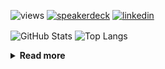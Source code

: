 ![views](https://komarev.com/ghpvc/?username=chck&color=blueviolet)
[![speakerdeck](https://img.shields.io/badge/Speaker_Deck-chck-8a2be2?style=flat-square&logo=speaker-deck)](https://speakerdeck.com/chck)
[![linkedin](https://img.shields.io/badge/LinkedIn-chck-8a2be2?style=flat-square&logo=linkedin)](https://www.linkedin.com/in/chck/)

<p align="left"> 
  <img alt="GitHub Stats" align="center" height="150" src="https://github-readme-stats-nine-umber-51.vercel.app/api?username=chck&count_private=true&show_icons=true&hide_title=true&theme=buefy" />
  <img alt="Top Langs" align="center" height="150" src="https://github-readme-stats-nine-umber-51.vercel.app/api/top-langs/?username=chck&layout=compact&count_private=true&show_icons=true&hide_title=true&theme=buefy" />
</p>

<details>
  <summary><b>Read more</b></summary>
  <br>

  <!--START_SECTION:waka-->
**🐱 My GitHub Data** 

> 📦 114.9 kB Used in GitHub's Storage 
 > 
> 🏆 596 Contributions in the Year 2024
 > 
> 💼 Opted to Hire
 > 
> 📜 133 Public Repositories 
 > 
> 🔑 24 Private Repositories 
 > 
**I'm a Night 🦉** 

```text
🌞 Morning                956 commits         ███░░░░░░░░░░░░░░░░░░░░░░   13.80 % 
🌆 Daytime                2193 commits        ████████░░░░░░░░░░░░░░░░░   31.66 % 
🌃 Evening                2017 commits        ███████░░░░░░░░░░░░░░░░░░   29.12 % 
🌙 Night                  1761 commits        ██████░░░░░░░░░░░░░░░░░░░   25.42 % 
```
📅 **I'm Most Productive on Thursday** 

```text
Monday                   1331 commits        █████░░░░░░░░░░░░░░░░░░░░   19.21 % 
Tuesday                  1048 commits        ████░░░░░░░░░░░░░░░░░░░░░   15.13 % 
Wednesday                1226 commits        ████░░░░░░░░░░░░░░░░░░░░░   17.70 % 
Thursday                 1645 commits        ██████░░░░░░░░░░░░░░░░░░░   23.75 % 
Friday                   675 commits         ██░░░░░░░░░░░░░░░░░░░░░░░   09.74 % 
Saturday                 419 commits         ██░░░░░░░░░░░░░░░░░░░░░░░   06.05 % 
Sunday                   583 commits         ██░░░░░░░░░░░░░░░░░░░░░░░   08.42 % 
```


📊 **This Week I Spent My Time On** 

```text
💬 Programming Languages: 
Markdown                 14 hrs 3 mins       ███████████████████████░░   93.64 % 
TOML                     15 mins             ░░░░░░░░░░░░░░░░░░░░░░░░░   01.70 % 
CSV                      10 mins             ░░░░░░░░░░░░░░░░░░░░░░░░░   01.22 % 
CSS                      10 mins             ░░░░░░░░░░░░░░░░░░░░░░░░░   01.15 % 
Git                      8 mins              ░░░░░░░░░░░░░░░░░░░░░░░░░   00.95 % 

🔥 Editors: 
Zed                      13 hrs 59 mins      ███████████████████████░░   93.26 % 
Neovim                   53 mins             █░░░░░░░░░░░░░░░░░░░░░░░░   05.98 % 
PyCharm                  6 mins              ░░░░░░░░░░░░░░░░░░░░░░░░░   00.75 % 
```

**I Mostly Code in Python** 

```text
Python                   46 repos            █████████░░░░░░░░░░░░░░░░   34.85 % 
Jupyter Notebook         18 repos            ███░░░░░░░░░░░░░░░░░░░░░░   13.64 % 
Rust                     7 repos             █░░░░░░░░░░░░░░░░░░░░░░░░   05.30 % 
TypeScript               6 repos             █░░░░░░░░░░░░░░░░░░░░░░░░   04.55 % 
Astro                    1 repo              ░░░░░░░░░░░░░░░░░░░░░░░░░   00.76 % 
```



**Timeline**

![Lines of Code chart](https://raw.githubusercontent.com/chck/chck/main/assets/bar_graph.png)


 Last Updated on 2024-12-21 01:52 UTC
<!--END_SECTION:waka-->
</details>

